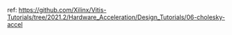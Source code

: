 ref: https://github.com/Xilinx/Vitis-Tutorials/tree/2021.2/Hardware_Acceleration/Design_Tutorials/06-cholesky-accel
